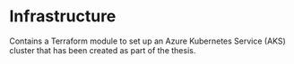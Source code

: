 # Infrastructure

Contains a Terraform module to set up an Azure Kubernetes Service (AKS) cluster that has been created as part of the thesis.
